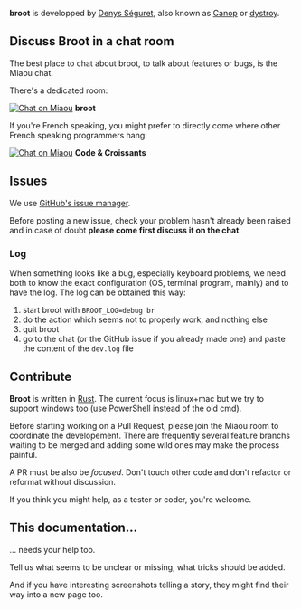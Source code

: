 
**broot** is developped by [Denys Séguret](https://stackoverflow.com/users/263525), also known as [Canop](https://github.com/Canop) or [dystroy](https://dystroy.org).

## Discuss Broot in a chat room

The best place to chat about broot, to talk about features or bugs, is the Miaou chat.

There's a dedicated room:

[![Chat on Miaou](https://miaou.dystroy.org/static/shields/room-en.svg?v=1)](https://miaou.dystroy.org/3490?broot) **broot**

If you're French speaking, you might prefer to directly come where other French speaking programmers hang:

[![Chat on Miaou](https://miaou.dystroy.org/static/shields/room-fr.svg?v=1)](https://miaou.dystroy.org/3490?broot) **Code & Croissants**

## Issues

We use [GitHub's issue manager](https://github.com/Canop/broot/issues).

Before posting a new issue, check your problem hasn't already been raised and in case of doubt **please come first discuss it on the chat**.

### Log

When something looks like a bug, especially keyboard problems, we need both to know the exact configuration (OS, terminal program, mainly) and to have the log. The log can be obtained this way:

1. start broot with `BROOT_LOG=debug br`
2. do the action which seems not to properly work, and nothing else
3. quit broot
4. go to the chat (or the GitHub issue if you already made one) and paste the content of the `dev.log` file

## Contribute

**Broot** is written in [Rust](https://www.rust-lang.org/). The current focus is linux+mac but we try to support windows too (use PowerShell instead of the old cmd).

Before starting working on a Pull Request, please join the Miaou room to coordinate the developement. There are frequently several feature branchs waiting to be merged and adding some wild ones may make the process painful.

A PR must be also be *focused*. Don't touch other code and don't refactor or reformat without discussion.

If you think you might help, as a tester or coder, you're welcome.

## This documentation...

... needs your help too.

Tell us what seems to be unclear or missing, what tricks should be added.

And if you have interesting screenshots telling a story, they might find their way into a new page too.
